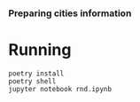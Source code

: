 ### Preparing cities information

# Running
```
poetry install
poetry shell
jupyter notebook rnd.ipynb
```